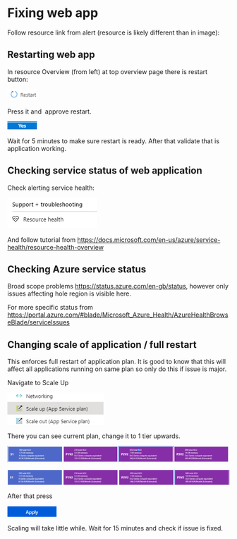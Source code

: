 # Fixing web app

Follow resource link from alert (resource is likely different than in image):


## Restarting web app

In resource Overview (from left) at top overview page there is restart button:

![Restart button](img/2020-04-24-08-19-41.png)

Press it and  approve restart.

![Apply](./img/2020-04-24-08-19-56.png)

Wait for 5 minutes to make sure restart is ready. After that validate that is application working.

## Checking service status of web application

Check alerting service health:

![Service health button](./img/2020-04-24-09-22-43.png)

And follow tutorial from <https://docs.microsoft.com/en-us/azure/service-health/resource-health-overview>

## Checking Azure service status

Broad scope problems <https://status.azure.com/en-gb/status>, however only issues affecting hole region is visible here.

For more specific status from <https://portal.azure.com/#blade/Microsoft_Azure_Health/AzureHealthBrowseBlade/serviceIssues>

## Changing scale of application / full restart

This enforces full restart of application plan. It is good to know that this will affect all applications running on same plan so only do this if issue is major.

Navigate to Scale Up

![Scale up](./img/2020-04-24-08-23-32.png)

There you can see current plan, change it to 1 tier upwards.

![TiersA](./img/2020-04-24-08-20-25.png)

![TiersB](./img/2020-04-24-08-20-45.png)

After that press 

![Apply](./img/2020-04-24-08-21-04.png)

Scaling will take little while. Wait for 15 minutes and check if issue is fixed.

